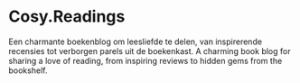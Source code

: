 # Cosy.Readings
Een charmante boekenblog om leesliefde te delen, van inspirerende recensies tot verborgen parels uit de boekenkast. A charming book blog for sharing a love of reading, from inspiring reviews to hidden gems from the bookshelf.
